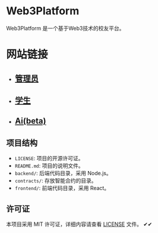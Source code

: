
# Web3Platform

Web3Platform 是一个基于Web3技术的校友平台。

# 网站链接
- ## [管理员](https://dd.wengjin.top)
- ## [学生](https://aa.wengjin.top)
- ## [Ai(beta)](https://aa.wengjin.top/alumni/chatbot)

## 项目结构

- `LICENSE`: 项目的开源许可证。
- `README.md`: 项目的说明文件。
- `backend/`: 后端代码目录，采用 Node.js。
- `contracts/`: 存放智能合约的目录。
- `frontend/`: 前端代码目录，采用 React。

## 许可证

本项目采用 MIT 许可证，详细内容请查看 [LICENSE](LICENSE) 文件。
✔✔
